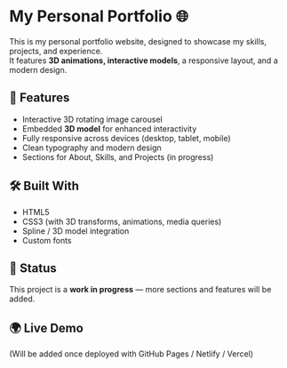 # My Personal Portfolio 🌐  

This is my personal portfolio website, designed to showcase my skills, projects, and experience.  
It features **3D animations, interactive models**, a responsive layout, and a modern design.  

## 🚀 Features  
- Interactive 3D rotating image carousel  
- Embedded **3D model** for enhanced interactivity  
- Fully responsive across devices (desktop, tablet, mobile)  
- Clean typography and modern design  
- Sections for About, Skills, and Projects (in progress)  

## 🛠️ Built With  
- HTML5  
- CSS3 (with 3D transforms, animations, media queries)  
- Spline / 3D model integration  
- Custom fonts  

## 📌 Status  
This project is a **work in progress** — more sections and features will be added.  

## 🌍 Live Demo  
(Will be added once deployed with GitHub Pages / Netlify / Vercel)  
